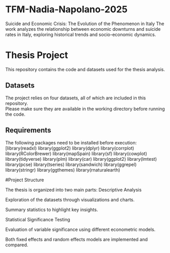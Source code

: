 # TFM-Nadia-Napolano-2025
Suicide and Economic Crisis: The Evolution of the Phenomenon in Italy
The work analyzes the relationship between economic downturns and suicide rates in Italy, exploring historical trends and socio-economic dynamics.
# Thesis Project
This repository contains the code and datasets used for the thesis analysis.

## Datasets
The project relies on four datasets, all of which are included in this repository.  
Please make sure they are available in the working directory before running the code.

## Requirements
The following packages need to be installed before execution:  
[library(readxl)
library(ggplot2)
library(dplyr)
library(corrplot)     
library(RColorBrewer)
library(mapSpain)
library(sf)
library(cowplot)
library(tidyverse) 
library(plm) 
library(car) 
library(ggplot2) 
library(lmtest)
library(pcse)
library(tseries)
library(sandwich)
library(ggrepel)
library(stringr)
library(ggthemes)
library(rnaturalearth)

#Project Structure

The thesis is organized into two main parts:
Descriptive Analysis

Exploration of the datasets through visualizations and charts.

Summary statistics to highlight key insights.

Statistical Significance Testing

Evaluation of variable significance using different econometric models.

Both fixed effects and random effects models are implemented and compared.
